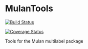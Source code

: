 # MulanTools

[![Build Status](https://travis-ci.com/ptrajdos/MulanTools.svg?branch=master)](https://travis-ci.com/ptrajdos/MulanTools)

[![Coverage Status](https://coveralls.io/repos/github/ptrajdos/MulanTools/badge.svg?branch=master)](https://coveralls.io/github/ptrajdos/MulanTools?branch=master)

Tools for the Mulan multilabel package
